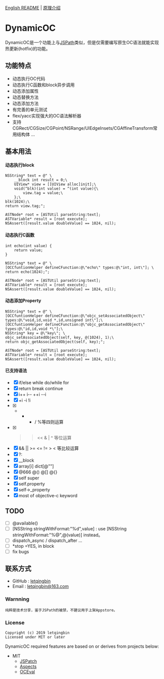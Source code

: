 
[English README](https://github.com/letqingbin/DynamicOC/blob/master/README.md)  | [原理介绍](https://github.com/letqingbin/DynamicOC/blob/master/principle_chs.md)

# DynamicOC
DynamicOC是一个功能上与[JSPath](https://github.com/bang590/JSPatch)类似，但是仅需要编写原生OC语法就能实现热更新(hotfix)的功能。

## 功能特点

- 动态执行OC代码
- 动态执行C函数和block异步调用
- 动态添加属性
- 动态替换方法
- 动态添加方法
- 有完善的单元测试
-  flex/yacc实现强大的OC语法解析器
- 支持CGRect/CGSize/CGPoint/NSRange/UIEdgeInsets/CGAffineTransform常用结构体
...

## 基本用法

#### 动态执行block

```
NSString* text = @" \
	__block int result = 0;\
	UIView* view = [[UIView alloc]init];\
	void(^blk)(int value) = ^(int value){\
		view.tag = value;\
	};\
blk(1024);\
return view.tag;";

ASTNode* root = [ASTUtil parseString:text];
ASTVariable* result = [root execute];
NSAssert([result.value doubleValue] == 1024, nil);
```

#### 动态执行C函数

```
int echo(int value) {
	return value;
}

NSString* text = @" \
[OCCfuntionHelper defineCFunction:@\"echo\" types:@\"int, int\"]; \
return echo(1024);";

ASTNode* root = [ASTUtil parseString:text];
ASTVariable* result = [root execute];
NSAssert([result.value doubleValue] == 1024, nil);
```

#### 动态添加Property

```
NSString* text = @" \
[OCCfuntionHelper defineCFunction:@\"objc_setAssociatedObject\" types:@\"void,id,void *,id,unsigned int\"];\
[OCCfuntionHelper defineCFunction:@\"objc_getAssociatedObject\" types:@\"id,id,void *\"];\
NSString* key = @\"key\"; \
objc_setAssociatedObject(self, key, @(1024), 1);\
return objc_getAssociatedObject(self, key);";

ASTNode* root = [ASTUtil parseString:text];
ASTVariable* result = [root execute];
NSAssert([result.value doubleValue] == 1024, nil);
```

#### 已支持语法

* [x]  if/else  while do/while for
* [x]  return break continue 
* [x]  i++ i-- ++i --i
* [x]  +i  -i  !i
* [x]  + - * / %等四则运算
* [x]  >> << & | ^ 等位运算
* [x]  && || >= <= != > < 等比较运算
* [x]  ?:
* [x]  __block
* [x] array[i] dict[@""]
* [x] @666  @()  @[]  @{}
* [x] self super
* [x] self.property 
* [x] self->_property
* [x] most of objective-c keyword

## TODO
* [ ] @available()
* [ ] [NSString stringWithFormat:"%d",value] : use [NSString stringWithFormat:"%@",@(value)] instead。
* [ ] dispatch_async / dispatch_after ...
* [ ] *stop =YES, in block
* [ ] fix bugs

## 联系方式

- GitHub : [letqingbin](https://github.com/letqingbin)
- Email : letqingbin@163.com

### Warnning

```
纯粹是技术分享，鉴于JSPath的被禁，不建议用于上架Appstore。
```

### License

```
Copyright (c) 2019 letqingbin
Licensed under MIT or later
```

DynamicOC required features are based on or derives from projects below:
- MIT
  - [JSPatch](https://github.com/bang590/JSPatch)
  - [Aspects](https://github.com/steipete/Aspects)
  - [OCEval](https://github.com/lilidan/OCEval)
